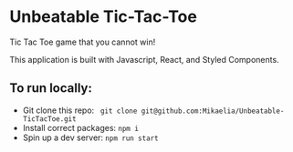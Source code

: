 # Unbeatable Tic-Tac-Toe
Tic Tac Toe game that you cannot win! 

This application is built with Javascript, React, and Styled Components.

## To run locally:
- Git clone this repo: ` git clone git@github.com:Mikaelia/Unbeatable-TicTacToe.git`
- Install correct packages: `npm i `
- Spin up a dev server: `npm run start`
